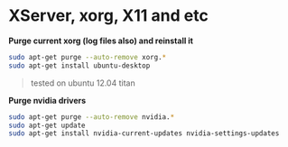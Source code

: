 # XServer, xorg, X11 and etc


**Purge current xorg (log files also) and reinstall it**
```bash
sudo apt-get purge --auto-remove xorg.*
sudo apt-get install ubuntu-desktop
```
>tested on ubuntu 12.04 titan

**Purge nvidia drivers**

```bash
sudo apt-get purge --auto-remove nvidia.*
sudo apt-get update
sudo apt-get install nvidia-current-updates nvidia-settings-updates
```
